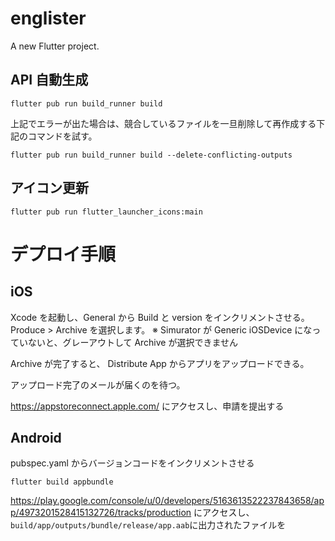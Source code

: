 # englister

A new Flutter project.

## API 自動生成

```
flutter pub run build_runner build
```

上記でエラーが出た場合は、競合しているファイルを一旦削除して再作成する下記のコマンドを試す。

```
flutter pub run build_runner build --delete-conflicting-outputs
```

## アイコン更新

```
flutter pub run flutter_launcher_icons:main
```

# デプロイ手順

## iOS

Xcode を起動し、General から Build と version をインクリメントさせる。
Produce > Archive を選択します。
※ Simurator が Generic iOSDevice になっていないと、グレーアウトして Archive が選択できません

Archive が完了すると、 Distribute App からアプリをアップロードできる。

アップロード完了のメールが届くのを待つ。

https://appstoreconnect.apple.com/ にアクセスし、申請を提出する

## Android

pubspec.yaml からバージョンコードをインクリメントさせる

```
flutter build appbundle
```

https://play.google.com/console/u/0/developers/5163613522237843658/app/4973201528415132726/tracks/production
にアクセスし、`build/app/outputs/bundle/release/app.aab`に出力されたファイルを
